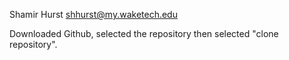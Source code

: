 Shamir Hurst shhurst@my.waketech.edu


Downloaded Github, selected the repository then selected "clone repository".
